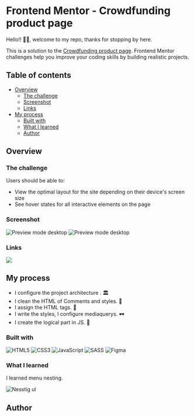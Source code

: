 # Frontend Mentor - Crowdfunding product page

Hello!! 🤟🤟, welcome to my repo, thanks for stopping by here.

This is a solution to the [Crowdfunding product page](https://www.frontendmentor.io/challenges/notifications-page-DqK5QAmKbC). Frontend Mentor challenges help you improve your coding skills by building realistic projects.

## Table of contents

- [Overview](#overview)
  - [The challenge](#the-challenge)
  - [Screenshot](#screenshot)
  - [Links](#links)
- [My process](#my-process)
  - [Built with](#built-with)
  - [What I learned](#what-i-learned)
  - [Author](#author)

## Overview



### The challenge

Users should be able to:

- View the optimal layout for the site depending on their device's screen size
- See hover states for all interactive elements on the page

### Screenshot

![Preview mode desktop](./images/screenshot/Desktop.png)
![Preview mode desktop](./images/screenshot/smarphone.png)

### Links

<a href="https://cyeguez.github.io/notifications-page-main/" target="_blank"><img src="https://img.shields.io/badge/GitHub-100000?style=for-the-badge&logo=github&logoColor=white" target="_blank"></a>

## My process

- I configure the project architecture . 🏛️
- I clean the HTML of Comments and styles. 🧹
- I assign the HTML tags. 🎯
- I write the styles, I configure mediaquerys. 🕶️
- I create the logical part in JS. 🧠

### Built with

![HTML5](https://img.shields.io/badge/html5-%23E34F26.svg?style=for-the-badge&logo=html5&logoColor=white)
![CSS3](https://img.shields.io/badge/css3-%231572B6.svg?style=for-the-badge&logo=css3&logoColor=white)
![JavaScript](https://img.shields.io/badge/javascript-%23323330.svg?style=for-the-badge&logo=javascript&logoColor=%23F7DF1E)
![SASS](https://img.shields.io/badge/SASS-hotpink.svg?style=for-the-badge&logo=SASS&logoColor=white)
![Figma](https://img.shields.io/badge/figma-%23F24E1E.svg?style=for-the-badge&logo=figma&logoColor=white)

### What I learned

I learned menu nesting.

![Nesstig ul](image.png)

## Author
